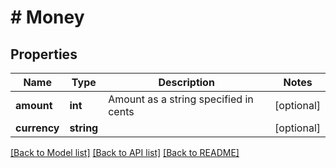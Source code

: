 # # Money

## Properties

Name | Type | Description | Notes
------------ | ------------- | ------------- | -------------
**amount** | **int** | Amount as a string specified in cents | [optional]
**currency** | **string** |  | [optional]

[[Back to Model list]](../../README.md#models) [[Back to API list]](../../README.md#endpoints) [[Back to README]](../../README.md)
